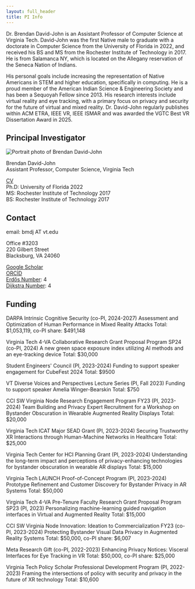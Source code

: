 ```yaml
---
layout: full_header
title: PI Info
---
```


Dr. Brendan David-John is an Assistant Professor of Computer Science at Virginia Tech. David-John was the first Native male to graduate with a doctorate in Computer Science from the University of Florida in 2022, and received his BS and MS from the Rochester Institute of Technology in 2017. He is from Salamanca NY, which is located on the Allegany reservation of the Seneca Nation of Indians.
 
His personal goals include increasing the representation of Native Americans in STEM and higher education, specifically in computing. He is a proud member of the American Indian Science & Engineering Society and has been a Sequoyah Fellow since 2013. His research interests include virtual reality and eye tracking, with a primary focus on privacy and security for the future of virtual and mixed reality. Dr. David-John regularly publishes within ACM ETRA, IEEE VR, IEEE ISMAR and was awarded the VGTC Best VR Dissertation Award in 2025. 

## Principal Investigator



![Portrait photo of Brendan David-John]({{root_url}}/assets/images/people/brendan.jpg)

Brendan David-John\
Assistant Professor, Computer Science, Virginia Tech

[CV](https://drive.google.com/file/d/1-3QynyXl3AW0Uu572uswKD6y4qpmmSjR/view?usp=sharing)\
Ph.D: University of Florida 2022\
MS: Rochester Institute of Technology 2017\
BS: Rochester Institute of Technology 2017

## Contact
email: bmdj AT vt.edu

Office #3203\
220 Gilbert Street\
Blacksburg, VA 24060

[Google Scholar](https://scholar.google.com/citations?user=YFxRRDUAAAAJ&hl=en)\
[ORCID](https://orcid.org/0000-0003-3292-1130)\
[Erdős Number](https://www.csauthors.net/distance/brendan-david-john/paul-erdos): 4\
[Dijkstra Number](https://www.csauthors.net/distance/edsger-w-dijkstra/brendan-david-john): 4


## Funding
DARPA Intrinsic Cognitive Security (co-PI, 2024-2027) Assessment and Optimization of Human Performance in Mixed Reality Attacks Total: $1,053,119, co-PI share: $491,148

Virginia Tech 4-VA Collaborative Research Grant Proposal Program SP24 (co-PI, 2024) A new green space exposure index utilizing AI methods and an eye-tracking device Total: $30,000

Student Engineers' Council (PI, 2023-2024) Funding to support speaker engagement for CubeFest 2024 Total: $9500

VT Diverse Voices and Perspectives Lecture Series (PI, Fall 2023) Funding to support speaker Amelia Winger-Bearskin Total: $750

CCI SW Virginia Node Research Engagement Program FY23 (PI, 2023-2024)
Team Building and Privacy Expert Recruitment for a Workshop on Bystander Obscuration in Wearable Augmented Reality Displays
Total: $20,000

Virginia Tech ICAT Major SEAD Grant (PI, 2023-2024)
Securing Trustworthy XR Interactions through Human-Machine Networks in Healthcare
Total: $25,000

Virginia Tech Center for HCI Planning Grant (PI, 2023-2024)
Understanding the long-term impact and perceptions of privacy-enhancing technologies for bystander obscuration in wearable AR displays
Total: $15,000

Virginia Tech LAUNCH Proof-of-Concept Program (PI, 2023-2024)
Prototype Refinement and Customer Discovery for Bystander Privacy in AR Systems
Total: $50,000

Virginia Tech 4-VA Pre-Tenure Faculty Research Grant Proposal Program SP23 (PI, 2023)
Personalizing machine-learning guided navigation interfaces in Virtual and Augmented Reality
Total: $15,000

CCI SW Virginia Node Innovation: Ideation to Commercialization FY23 (co-PI, 2023-2024)
Protecting Bystander Visual Data Privacy in Augmented Reality Systems
Total: $50,000, co-PI share: $6,007

Meta Research Gift (co-PI, 2022-2023)
Enhancing Privacy Notices: Visceral Interfaces for Eye Tracking in VR
Total: $50,000, co-PI share: $25,000

Virginia Tech Policy Scholar Professional Development Program (PI, 2022-2023)
Framing the intersections of policy with security and privacy in the future of XR technology
Total: $10,600